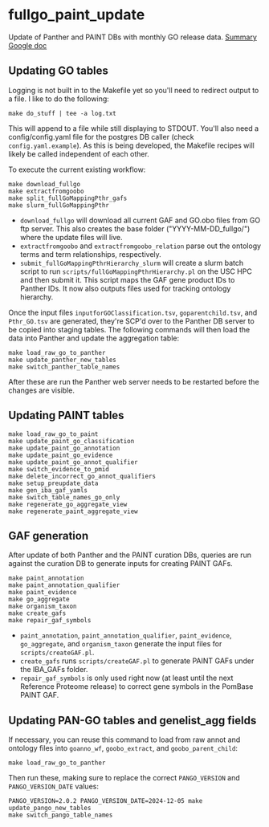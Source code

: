 # fullgo_paint_update
Update of Panther and PAINT DBs with monthly GO release data.
[Summary Google doc](https://docs.google.com/document/d/1Tx3DGLanQ1P6vBL6FWH5V5M7nVqCCCsqu-6m61jPtQ4/edit?usp=sharing)

## Updating GO tables
Logging is not built in to the Makefile yet so you'll need to redirect output to a file. I like to do the following:
```
make do_stuff | tee -a log.txt
```
This will append to a file while still displaying to STDOUT. You'll also need a config/config.yaml file for the postgres DB caller (check `config.yaml.example`). As this is being developed, the Makefile recipes will likely be called independent of each other. 

To execute the current existing workflow:
```
make download_fullgo
make extractfromgoobo
make split_fullGoMappingPthr_gafs
make slurm_fullGoMappingPthr
``` 

* `download_fullgo` will download all current GAF and GO.obo files from GO ftp server. This also creates the base folder ("YYYY-MM-DD_fullgo/") where the update files will live.
* `extractfromgoobo` and `extractfromgoobo_relation` parse out the ontology terms and term relationships, respectively.
* `submit_fullGoMappingPthrHierarchy_slurm` will create a slurm batch script to run `scripts/fullGoMappingPthrHierarchy.pl` on the USC HPC and then submit it. This script maps the GAF gene product IDs to Panther IDs. It now also outputs files used for tracking ontology hierarchy.

Once the input files `inputforGOClassification.tsv`, `goparentchild.tsv`, and `Pthr_GO.tsv` are generated, they're SCP'd over to the Panther DB server to be copied into staging tables. The following commands will then load the data into Panther and update the aggregation table:
```
make load_raw_go_to_panther
make update_panther_new_tables
make switch_panther_table_names
```

After these are run the Panther web server needs to be restarted before the changes are visible.

## Updating PAINT tables

```
make load_raw_go_to_paint
make update_paint_go_classification
make update_paint_go_annotation
make update_paint_go_evidence
make update_paint_go_annot_qualifier
make switch_evidence_to_pmid
make delete_incorrect_go_annot_qualifiers
make setup_preupdate_data
make gen_iba_gaf_yamls
make switch_table_names_go_only
make regenerate_go_aggregate_view
make regenerate_paint_aggregate_view
```

## GAF generation
After update of both Panther and the PAINT curation DBs, queries are run against the curation DB to generate inputs for creating PAINT GAFs.
```
make paint_annotation
make paint_annotation_qualifier
make paint_evidence
make go_aggregate
make organism_taxon
make create_gafs
make repair_gaf_symbols
```
* `paint_annotation`, `paint_annotation_qualifier`, `paint_evidence`, `go_aggregate`, and `organism_taxon` generate the input files for `scripts/createGAF.pl`.
* `create_gafs` runs `scripts/createGAF.pl` to generate PAINT GAFs under the IBA_GAFs folder.
* `repair_gaf_symbols` is only used right now (at least until the next Reference Proteome release) to correct gene symbols in the PomBase PAINT GAF.

## Updating PAN-GO tables and genelist_agg fields
If necessary, you can reuse this command to load from raw annot and ontology files into `goanno_wf`, `goobo_extract`, and `goobo_parent_child`:
```
make load_raw_go_to_panther
```
Then run these, making sure to replace the correct `PANGO_VERSION` and `PANGO_VERSION_DATE` values:
```
PANGO_VERSION=2.0.2 PANGO_VERSION_DATE=2024-12-05 make update_pango_new_tables
make switch_pango_table_names
```
